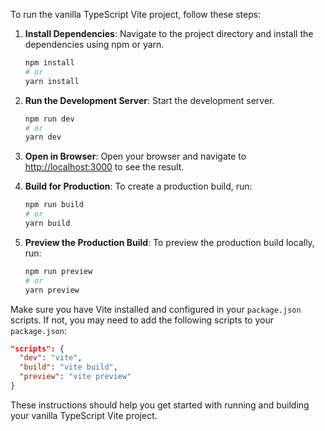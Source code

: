 To run the vanilla TypeScript Vite project, follow these steps:

1. **Install Dependencies**: Navigate to the project directory and install the dependencies using npm or yarn.

   ```bash
   npm install
   # or
   yarn install
   ```

2. **Run the Development Server**: Start the development server.

   ```bash
   npm run dev
   # or
   yarn dev
   ```

3. **Open in Browser**: Open your browser and navigate to [http://localhost:3000](http://localhost:3000) to see the result.

4. **Build for Production**: To create a production build, run:

   ```bash
   npm run build
   # or
   yarn build
   ```

5. **Preview the Production Build**: To preview the production build locally, run:
   ```bash
   npm run preview
   # or
   yarn preview
   ```

Make sure you have Vite installed and configured in your `package.json` scripts. If not, you may need to add the following scripts to your `package.json`:

```json
"scripts": {
  "dev": "vite",
  "build": "vite build",
  "preview": "vite preview"
}
```

These instructions should help you get started with running and building your vanilla TypeScript Vite project.

